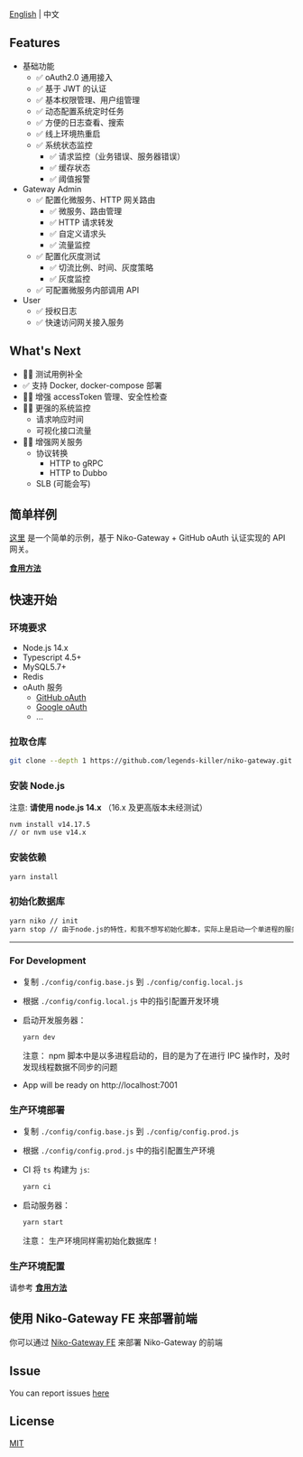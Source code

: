 <!--
 * @Author: legends-killer
 * @Date: 2021-12-02 11:18:03
 * @LastEditors: legends-killer
 * @LastEditTime: 2021-12-09 01:27:55
 * @Description:
-->

[English](./README.md) | 中文

## Features

- 基础功能
  - ✅ oAuth2.0 通用接入
  - ✅ 基于 JWT 的认证
  - ✅ 基本权限管理、用户组管理
  - ✅ 动态配置系统定时任务
  - ✅ 方便的日志查看、搜索
  - ✅ 线上环境热重启
  - ✅ 系统状态监控
    - ✅ 请求监控（业务错误、服务器错误）
    - ✅ 缓存状态
    - ✅ 阈值报警
- Gateway Admin
  - ✅ 配置化微服务、HTTP 网关路由
    - ✅ 微服务、路由管理
    - ✅ HTTP 请求转发
    - ✅ 自定义请求头
    - ✅ 流量监控
  - ✅ 配置化灰度测试
    - ✅ 切流比例、时间、灰度策略
    - ✅ 灰度监控
  - ✅ 可配置微服务内部调用 API
- User
  - ✅ 授权日志
  - ✅ 快速访问网关接入服务

## What's Next

- 🧑‍💻 测试用例补全
- ✅ 支持 Docker, docker-compose 部署
- 🧑‍💻 增强 accessToken 管理、安全性检查
- 🧑‍💻 更强的系统监控
  - 请求响应时间
  - 可视化接口流量
- 🧑‍💻 增强网关服务
  - 协议转换
    - HTTP to gRPC
    - HTTP to Dubbo
  - SLB (可能会写)

## 简单样例

[这里](https://app.niko-gateway.top) 是一个简单的示例，基于 Niko-Gateway + GitHub oAuth 认证实现的 API 网关。

**[食用方法](./EXAMPLE.md)**

## 快速开始

### 环境要求

- Node.js 14.x
- Typescript 4.5+
- MySQL5.7+
- Redis
- oAuth 服务
  - [GitHub oAuth](https://docs.github.com/en/developers/apps/building-oauth-apps/authorizing-oauth-apps)
  - [Google oAuth](https://developers.google.com/identity/protocols/OAuth2)
  - ...

### 拉取仓库

```bash
git clone --depth 1 https://github.com/legends-killer/niko-gateway.git
```

### 安装 Node.js

注意: **请使用 node.js 14.x** （16.x 及更高版本未经测试）

```bash
nvm install v14.17.5
// or nvm use v14.x
```

### 安装依赖

```bash
yarn install
```

### 初始化数据库

```bash
yarn niko // init
yarn stop // 由于node.js的特性，和我不想写初始化脚本，实际上是启动一个单进程的服务器用于初始化，完成后需要手动关闭
```

---

### For Development

- 复制 `./config/config.base.js` 到 `./config/config.local.js`
- 根据 `./config/config.local.js` 中的指引配置开发环境
- 启动开发服务器：

  ```bash
  yarn dev
  ```

  注意： npm 脚本中是以多进程启动的，目的是为了在进行 IPC 操作时，及时发现线程数据不同步的问题

- App will be ready on http://localhost:7001

### 生产环境部署

- 复制 `./config/config.base.js` 到 `./config/config.prod.js`
- 根据 `./config/config.prod.js` 中的指引配置生产环境
- CI 将 `ts` 构建为 `js`:
  ```bash
  yarn ci
  ```
- 启动服务器：

  ```bash
  yarn start
  ```

  注意： 生产环境同样需初始化数据库！

### 生产环境配置

请参考 **[食用方法](./EXAMPLE.md)**

## 使用 Niko-Gateway FE 来部署前端

你可以通过 [Niko-Gateway FE](https://github.com/legends-killer/niko-gateway-fe) 来部署 Niko-Gateway 的前端

## Issue

You can report issues [here](https://github.com/legends-killer/niko-gateway/issues)

## License

[MIT](./LICENSE.md)

